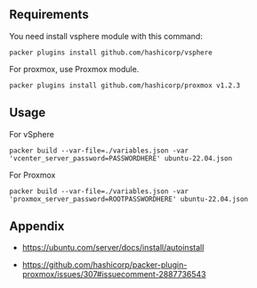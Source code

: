 ## Requirements

You need install vsphere module with this command:
```
packer plugins install github.com/hashicorp/vsphere
```

For proxmox, use Proxmox module.

```
packer plugins install github.com/hashicorp/proxmox v1.2.3
```

## Usage

For vSphere

```
packer build --var-file=./variables.json -var 'vcenter_server_password=PASSWORDHERE' ubuntu-22.04.json
```

For Proxmox

```
packer build --var-file=./variables.json -var 'proxmox_server_password=ROOTPASSWORDHERE' ubuntu-22.04.json
```

## Appendix
* https://ubuntu.com/server/docs/install/autoinstall

* https://github.com/hashicorp/packer-plugin-proxmox/issues/307#issuecomment-2887736543